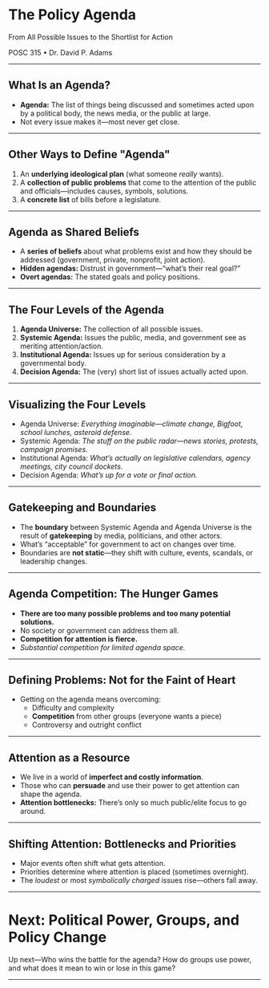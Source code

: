 # The Policy Agenda
<span class="subtitle">From All Possible Issues to the Shortlist for Action</span>
<div class="small-text">POSC 315 &bull; Dr. David P. Adams</div>

---

## What Is an Agenda?

- **Agenda:** The list of things being discussed and sometimes acted upon by a political body, the news media, or the public at large.
- Not every issue makes it—most never get close.

---

## Other Ways to Define "Agenda"

1. An **underlying ideological plan** (what someone *really* wants).
2. A **collection of public problems** that come to the attention of the public and officials—includes causes, symbols, solutions.
3. A **concrete list** of bills before a legislature.

---

## Agenda as Shared Beliefs

- A **series of beliefs** about what problems exist and how they should be addressed (government, private, nonprofit, joint action).
- **Hidden agendas:** Distrust in government—“what’s their real goal?”
- **Overt agendas:** The stated goals and policy positions.

---

## The Four Levels of the Agenda

1. **Agenda Universe:** The collection of all possible issues.
2. **Systemic Agenda:** Issues the public, media, and government see as meriting attention/action.
3. **Institutional Agenda:** Issues up for serious consideration by a governmental body.
4. **Decision Agenda:** The (very) short list of issues actually acted upon.

---

## Visualizing the Four Levels

- Agenda Universe: *Everything imaginable—climate change, Bigfoot, school lunches, asteroid defense.*
- Systemic Agenda: *The stuff on the public radar—news stories, protests, campaign promises.*
- Institutional Agenda: *What’s actually on legislative calendars, agency meetings, city council dockets.*
- Decision Agenda: *What’s up for a vote or final action.*

---

## Gatekeeping and Boundaries

- The **boundary** between Systemic Agenda and Agenda Universe is the result of **gatekeeping** by media, politicians, and other actors.
- What’s “acceptable” for government to act on changes over time.
- Boundaries are **not static**—they shift with culture, events, scandals, or leadership changes.

---

## Agenda Competition: The Hunger Games

- **There are too many possible problems and too many potential solutions.**
- No society or government can address them all.
- **Competition for attention is fierce.**
- *Substantial competition for limited agenda space.*

---

## Defining Problems: Not for the Faint of Heart

- Getting on the agenda means overcoming:
  - Difficulty and complexity
  - **Competition** from other groups (everyone wants a piece)
  - Controversy and outright conflict

---

## Attention as a Resource

- We live in a world of **imperfect and costly information**.
- Those who can **persuade** and use their power to get attention can shape the agenda.
- **Attention bottlenecks:** There’s only so much public/elite focus to go around.

---

## Shifting Attention: Bottlenecks and Priorities

- Major events often shift what gets attention.
- Priorities determine where attention is placed (sometimes overnight).
- The *loudest* or most *symbolically charged* issues rise—others fall away.

---

# Next: Political Power, Groups, and Policy Change

<div class="info-box">
  Up next—Who wins the battle for the agenda? How do groups use power, and what does it mean to win or lose in this game?
</div>

---

<!-- End Deck 2 -->
